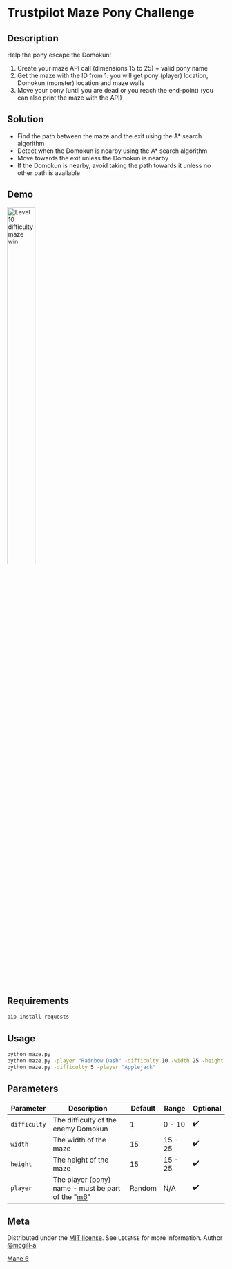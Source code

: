 # Trustpilot Maze Pony Challenge


## Description

Help the pony escape the Domokun!
1. Create your maze API call (dimensions 15 to 25) + valid pony name
2. Get the maze with the ID from 1: you will get pony (player) location, Domokun (monster) location and maze walls
3. Move your pony (until you are dead or you reach the end-point)
(you can also print the maze with the API)


## Solution

- Find the path between the maze and the exit using the A* search algorithm
- Detect when the Domokun is nearby using the A* search algorithm
- Move towards the exit unless the Domokun is nearby
- If the Domokun is nearby, avoid taking the path towards it unless no other path is available


## Demo

<img alt="Level 10 difficulty maze win" src="https://i.imgur.com/SfpQdBG.gif" width="36%" height="46%" />


## Requirements

```bash
pip install requests
```


## Usage
```bash
python maze.py
python maze.py -player "Rainbow Dash" -difficulty 10 -width 25 -height 25
python maze.py -difficulty 5 -player "Applejack"
```


## Parameters

|Parameter   | Description                                         | Default       | Range   | Optional         |
|------------|-----------------------------------------------------|---------------|---------|------------------|
|`difficulty`| The difficulty of the enemy Domokun                 | 1             | 0 - 10  | :heavy_check_mark:
|`width`     | The width of the maze                               | 15            | 15 - 25 | :heavy_check_mark:
|`height`    | The height of the maze                              | 15            | 15 - 25 | :heavy_check_mark:
|`player`    | The player (pony) name - must be part of the "[m6]" | Random        | N/A     | :heavy_check_mark:


## Meta
Distributed under the [MIT license](https://choosealicense.com/licenses/mit/). See ``LICENSE`` for more information.
Author [@mcgill-a](https://github.com/mcgill-a)


[Mane 6][m6]

[m6]: https://mylittlepony.hasbro.com/en-us/characters/ponies
